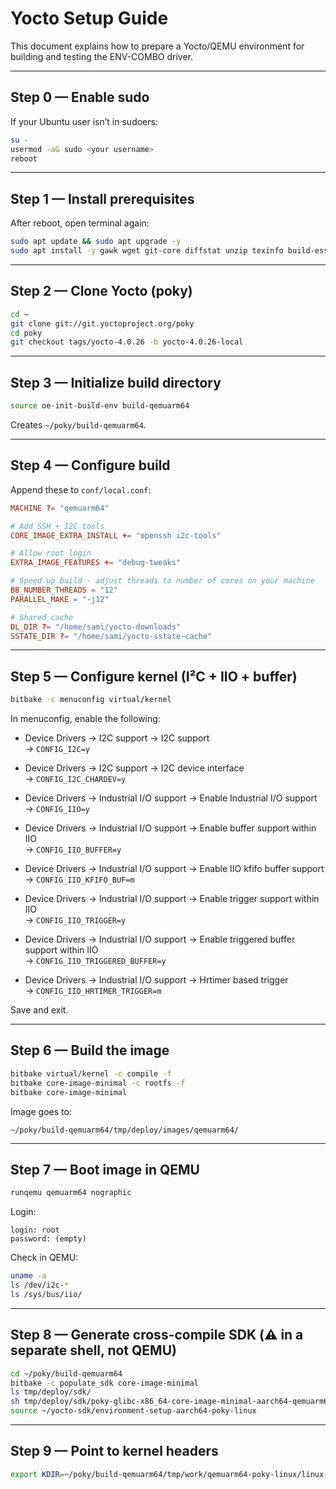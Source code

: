 # Yocto Setup Guide

This document explains how to prepare a Yocto/QEMU environment for building and testing the ENV-COMBO driver.

---

## Step 0 — Enable sudo

If your Ubuntu user isn’t in sudoers:

```bash
su -
usermod -aG sudo <your username>
reboot
```

---

## Step 1 — Install prerequisites

After reboot, open terminal again:

```bash
sudo apt update && sudo apt upgrade -y
sudo apt install -y gawk wget git-core diffstat unzip texinfo build-essential     chrpath socat cpio python3 python3-pip python3-pexpect xz-utils debianutils     iputils-ping python3-gitpython python3-jinja2 libgl1 libglx-mesa0 libsdl1.2-dev     pylint xterm python3-subunit mesa-common-dev lz4 zstd
```

---

## Step 2 — Clone Yocto (poky)

```bash
cd ~
git clone git://git.yoctoproject.org/poky
cd poky
git checkout tags/yocto-4.0.26 -b yocto-4.0.26-local
```

---

## Step 3 — Initialize build directory

```bash
source oe-init-build-env build-qemuarm64
```

Creates `~/poky/build-qemuarm64`.

---

## Step 4 — Configure build

Append these to `conf/local.conf`:

```conf
MACHINE ?= "qemuarm64"

# Add SSH + I2C tools
CORE_IMAGE_EXTRA_INSTALL += "openssh i2c-tools"

# Allow root login
EXTRA_IMAGE_FEATURES += "debug-tweaks"

# Speed up build - adjust threads to number of cores on your machine
BB_NUMBER_THREADS = "12"
PARALLEL_MAKE = "-j12"

# Shared cache
DL_DIR ?= "/home/sami/yocto-downloads"
SSTATE_DIR ?= "/home/sami/yocto-sstate-cache"
```

---

## Step 5 — Configure kernel (I²C + IIO + buffer)

```bash
bitbake -c menuconfig virtual/kernel
```

In menuconfig, enable the following:

- Device Drivers → I2C support → I2C support  
  → `CONFIG_I2C=y`

- Device Drivers → I2C support → I2C device interface  
  → `CONFIG_I2C_CHARDEV=y`

- Device Drivers → Industrial I/O support → Enable Industrial I/O support  
  → `CONFIG_IIO=y`

- Device Drivers → Industrial I/O support → Enable buffer support within IIO  
  → `CONFIG_IIO_BUFFER=y`

- Device Drivers → Industrial I/O support → Enable IIO kfifo buffer support  
  → `CONFIG_IIO_KFIFO_BUF=m`

- Device Drivers → Industrial I/O support → Enable trigger support within IIO  
  → `CONFIG_IIO_TRIGGER=y`

- Device Drivers → Industrial I/O support → Enable triggered buffer support within IIO  
  → `CONFIG_IIO_TRIGGERED_BUFFER=y`

- Device Drivers → Industrial I/O support → Hrtimer based trigger  
  → `CONFIG_IIO_HRTIMER_TRIGGER=m`

Save and exit.

---

## Step 6 — Build the image

```bash
bitbake virtual/kernel -c compile -f
bitbake core-image-minimal -c rootfs -f
bitbake core-image-minimal
```

Image goes to:

```
~/poky/build-qemuarm64/tmp/deploy/images/qemuarm64/
```

---

## Step 7 — Boot image in QEMU

```bash
runqemu qemuarm64 nographic
```

Login:

```
login: root
password: (empty)
```

Check in QEMU:

```bash
uname -a
ls /dev/i2c-*
ls /sys/bus/iio/
```

---

## Step 8 — Generate cross-compile SDK (⚠️ in a separate shell, not QEMU)

```bash
cd ~/poky/build-qemuarm64
bitbake -c populate_sdk core-image-minimal
ls tmp/deploy/sdk/
sh tmp/deploy/sdk/poky-glibc-x86_64-core-image-minimal-aarch64-qemuarm64-toolchain-4.0.26.sh -d ~/yocto-sdk
source ~/yocto-sdk/environment-setup-aarch64-poky-linux
```

---

## Step 9 — Point to kernel headers

```bash
export KDIR=~/poky/build-qemuarm64/tmp/work/qemuarm64-poky-linux/linux-yocto/*/linux-qemuarm64-standard-build
```
